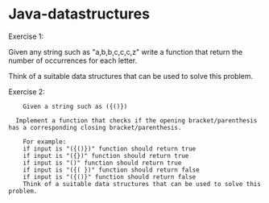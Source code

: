 # Java-datastructures

Exercise 1:

Given any string such as "a,b,b,c,c,c,z" write a function that return the number of occurrences for each letter.

Think of a suitable data structures that can be used to solve this problem.


Exercise 2:

        Given a string such as ({()})
      
      Implement a function that checks if the opening bracket/parenthesis has a corresponding closing bracket/parenthesis.
        
        For example:
        if input is "({()})" function should return true
        if input is "({})" function should return true
        if input is "()" function should return true
        if input is "({( })" function should return false
        if input is "({()}" function should return false
        Think of a suitable data structures that can be used to solve this problem.

